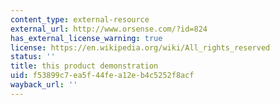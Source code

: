 ```yaml
---
content_type: external-resource
external_url: http://www.orsense.com/?id=824
has_external_license_warning: true
license: https://en.wikipedia.org/wiki/All_rights_reserved
status: ''
title: this product demonstration
uid: f53899c7-ea5f-44fe-a12e-b4c5252f8acf
wayback_url: ''
---
```

